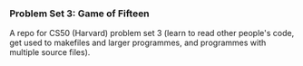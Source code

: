 ### Problem Set 3: Game of Fifteen

A repo for CS50 (Harvard) problem set 3 (learn to read other people's code, get used to makefiles and larger programmes, and programmes with multiple source files).

